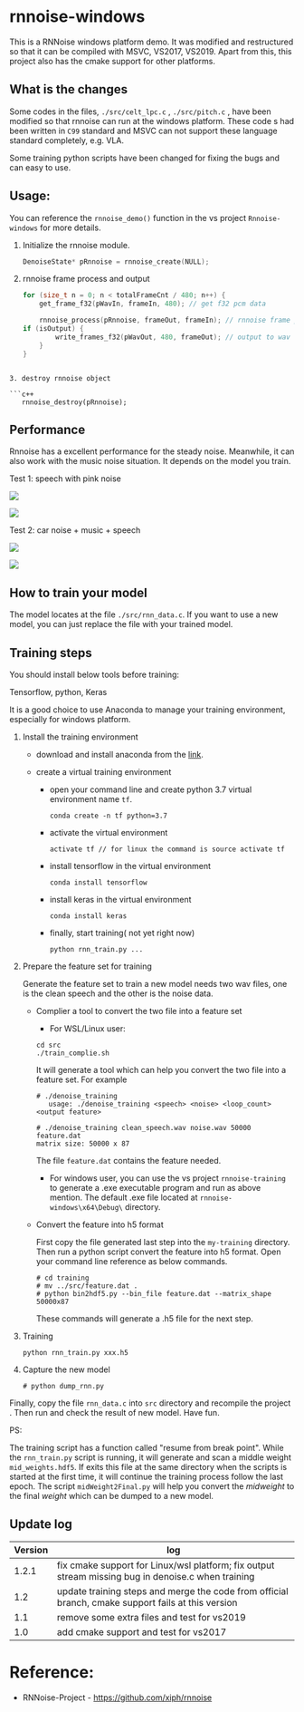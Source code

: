 # rnnoise-windows
This is a RNNoise windows platform demo. It was modified and restructured so that it can be compiled with MSVC, VS2017, VS2019. Apart from this, this project also has the cmake support for other platforms.



## What is the changes

Some codes in the files, `./src/celt_lpc.c` , `./src/pitch.c` , have been modified so that rnnoise  can run at the windows platform. These code s had been written in `C99` standard and MSVC can not support these language  standard completely, e.g. VLA.

Some training python scripts have been changed for fixing the bugs and can easy to use.



## Usage:

You can reference the `rnnoise_demo()` function in the vs project `Rnnoise-windows` for more details.

1. Initialize the rnnoise module.

    ```c++
    DenoiseState* pRnnoise = rnnoise_create(NULL);
    ```

2. rnnoise frame process and output

    ```c++
    for (size_t n = 0; n < totalFrameCnt / 480; n++) {
        get_frame_f32(pWavIn, frameIn, 480); // get f32 pcm data
    
        rnnoise_process(pRnnoise, frameOut, frameIn); // rnnoise frame process
    if (isOutput) {
            write_frames_f32(pWavOut, 480, frameOut); // output to wav file
        }
    }
```
    
3. destroy rnnoise object

```c++
   rnnoise_destroy(pRnnoise);
```



## Performance

Rnnoise has a excellent performance for the steady noise. Meanwhile, it can also work with the music noise situation. It depends on the model you train. 

Test 1: speech with pink noise

![](https://myblog-repo.oss-cn-shenzhen.aliyuncs.com/blog/20190917200945.png)



![](https://myblog-repo.oss-cn-shenzhen.aliyuncs.com/blog/20190917201017.png)



Test 2: car noise + music + speech

![](https://myblog-repo.oss-cn-shenzhen.aliyuncs.com/blog/20190917201848.png)



![](https://myblog-repo.oss-cn-shenzhen.aliyuncs.com/blog/20190917201939.png)



## How to train your model

The model locates at the file `./src/rnn_data.c`. If you want to use a new model, you can just replace the file with your trained model.



## Training steps

You should install below tools before training:

Tensorflow, python, Keras

It is a good choice to use Anaconda to manage your training environment, especially for windows platform.

1. Install the training environment

   - download and install anaconda from the [link](https://www.anaconda.com/distribution/). 

   - create a virtual training environment

     - open your command line and create python 3.7 virtual environment name `tf`.

       ```
       conda create -n tf python=3.7
       ```

     - activate the virtual environment

       ```
       activate tf // for linux the command is source activate tf 
       ```

     - install tensorflow in the  virtual environment

       ```
       conda install tensorflow
       ```

     - install keras in the  virtual environment

       ```
       conda install keras
       ```

     - finally, start training( not yet right now)

       ```
       python rnn_train.py ...
       ```

2. Prepare the feature set for training

   Generate the feature set to train a new model needs two wav files, one is the clean speech and the other is the noise data.

   - Complier a tool to convert the two file into a feature set

     - For WSL/Linux user:

     ```
     cd src
     ./train_complie.sh
     ```

     It will generate a tool which can help you convert the two file into a feature set. For example

     ```
     # ./denoise_training
     	usage: ./denoise_training <speech> <noise> <loop_count> <output feature>
     	
     # ./denoise_training clean_speech.wav noise.wav 50000 feature.dat
     matrix size: 50000 x 87
     ```

     The file `feature.dat` contains the feature needed.

     - For windows user,  you can use the vs project `rnnoise-training`  to generate a .exe executable program and run as above mention. The default .exe  file located at `rnnoise-windows\x64\Debug\` directory.

       

   - Convert the feature into h5 format

     First copy the file generated last step into the `my-training` directory. Then run a python script convert the feature into h5 format. Open your command line reference as below commands.

     ```
     # cd training
     # mv ../src/feature.dat .
     # python bin2hdf5.py --bin_file feature.dat --matrix_shape 50000x87
     ```

     These commands will generate a .h5 file for the next step.

3. Training

   ```
   python rnn_train.py xxx.h5
   ```

4. Capture the new model

   ```
   # python dump_rnn.py
   ```

Finally, copy the file `rnn_data.c` into `src` directory and recompile the project . Then run and check the result of new model. Have fun.

PS:

The training script  has a function called "resume from break point". While the `rnn_train.py` script is running, it will generate and scan a middle weight `mid_weights.hdf5`. If exits this file at the same directory when the scripts is started at the first time, it will continue the training process follow the last  epoch.  The script `midWeight2Final.py` will help you convert the *midweight* to the final *weight* which can be dumped to a new model.

## Update log

| Version | log                                                          |
| ------- | ------------------------------------------------------------ |
| 1.2.1   | fix cmake support for Linux/wsl platform;  fix output stream missing bug in denoise.c when training |
| 1.2     | update training steps and merge the code from official branch, cmake support fails at this version |
| 1.1     | remove some extra files and test for vs2019                  |
| 1.0     | add cmake support and test for vs2017                        |





# Reference:
- RNNoise-Project - https://github.com/xiph/rnnoise
